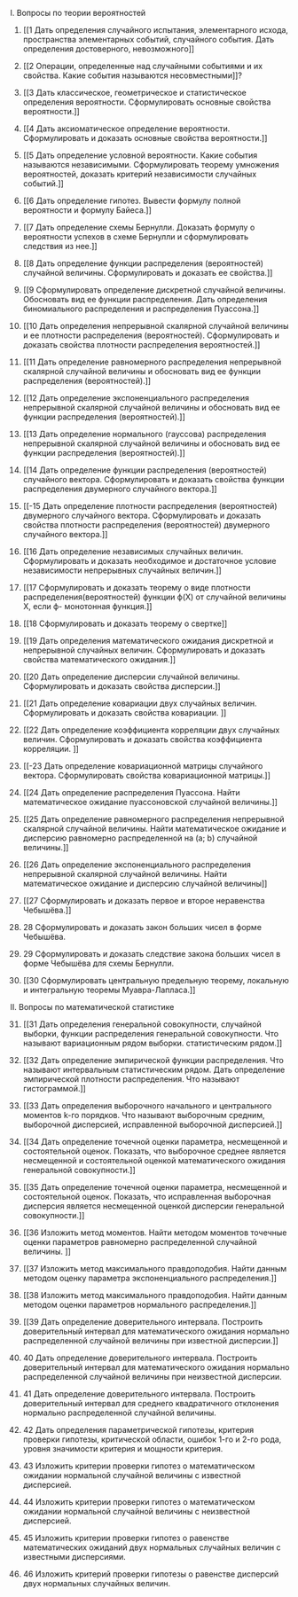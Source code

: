 I. Вопросы по теории вероятностей

1. [[1 Дать определения случайного испытания, элементарного исхода, пространства элементарных событий, случайного события. Дать определения достоверного, невозможного]]

2. [[2 Операции, определенные над случайными событиями и их свойства. Какие события называются несовместными]]?

3. [[3 Дать классическое, геометрическое и статистическое определения вероятности. Сформулировать основные свойства вероятности.]]

4. [[4 Дать аксиоматическое определение вероятности. Сформулировать и доказать основные свойства вероятности.]]

5. [[5 Дать определение условной вероятности. Какие события называются независимыми. Сформулировать теорему умножения вероятностей, доказать критерий независимости случайных событий.]]

6. [[6 Дать определение гипотез. Вывести формулу полной вероятности и формулу Байеса.]]

7. [[7 Дать определение схемы Бернулли. Доказать формулу о вероятности успехов в схеме Бернулли и сформулировать следствия из нее.]]

8. [[8 Дать определение функции распределения (вероятностей) случайной величины. Сформулировать и доказать ее свойства.]]

9. [[9 Сформулировать определение дискретной случайной величины. Обосновать вид ее функции распределения. Дать определения биномиального распределения и распределения Пуассона.]]

10. [[10 Дать определения непрерывной скалярной случайной величины и ее плотности распределения (вероятностей). Сформулировать и доказать свойства плотности распределения вероятностей.]]

11. [[11 Дать определение равномерного распределения непрерывной скалярной случайной величины и обосновать вид ее функции распределения (вероятностей).]]

12. [[12 Дать определение экспоненциального распределения непрерывной скалярной случайной величины и обосновать вид ее функции распределения (вероятностей).]]

13. [[13 Дать определение нормального (гауссова) распределения непрерывной скалярной случайной величины и обосновать вид ее функции распределения (вероятностей).]]

14. [[14 Дать определение функции распределения (вероятностей) случайного вектора. Сформулировать и доказать свойства функции распределения двумерного случайного вектора.]]

15. [[-15 Дать определение плотности распределения (вероятностей) двумерного случайного вектора. Сформулировать и доказать свойства плотности распределения (вероятностей) двумерного случайного вектора.]]

16. [[16 Дать определение независимых случайных величин. Сформулировать и доказать необходимое и достаточное условие независимости непрерывных случайных величин.]]

17. [[17 Сформулировать и доказать теорему о виде плотности распределения(вероятностей) функции ф(Х) от случайной величины Х, если ф- монотонная функция.]]

18. [[18 Сформулировать и доказать теорему о свертке]]

19. [[19 Дать определения математического ожидания дискретной и непрерывной случайных величин. Сформулировать и доказать свойства математического ожидания.]]

20. [[20 Дать определение дисперсии случайной величины. Сформулировать и доказать свойства дисперсии.]]

21. [[21 Дать определение ковариации двух случайных величин. Сформулировать и доказать свойства ковариации. ]]

22. [[22 Дать определение коэффициента корреляции двух случайных величин. Сформулировать и доказать свойства коэффициента корреляции. ]]

23. [[-23 Дать определение ковариационной матрицы случайного вектора. Сформулировать свойства ковариационной матрицы.]]

24. [[24 Дать определение распределения Пуассона. Найти математическое ожидание пуассоновской случайной величины.]]

25. [[25 Дать определение равномерного распределения непрерывной скалярной случайной величины. Найти математическое ожидание и дисперсию равномерно распределенной на (a; b) случайной величины.]]

26. [[26 Дать определение экспоненциального распределения непрерывной скалярной случайной величины. Найти математическое ожидание и дисперсию случайной величины]]

27. [[27 Сформулировать и доказать первое и второе неравенства Чебышёва.]]

28. 28 Сформулировать и доказать закон больших чисел в форме Чебышёва.

29. 29 Сформулировать и доказать следствие закона больших чисел в форме Чебышёва для схемы Бернулли.

30. [[30 Сформулировать центральную предельную теорему, локальную и интегральную теоремы Муавра-Лапласа.]]


II. Вопросы по математической статистике

31. [[31 Дать определения генеральной совокупности, случайной выборки, функции распределения генеральной совокупности. Что называют вариационным рядом выборки. статистическим рядом.]]

32. [[32 Дать определение эмпирической функции распределения. Что называют интервальным статистическим рядом. Дать определение эмпирической плотности распределения. Что называют гистограммой.]]

33. [[33 Дать определения выборочного начального и центрального моментов k-го порядков. Что называют выборочным средним, выборочной дисперсией, исправленной выборочной дисперсией.]]

34. [[34 Дать определение точечной оценки параметра, несмещенной и состоятельной оценок. Показать, что выборочное среднее является несмещенной и состоятельной оценкой математического ожидания генеральной совокупности.]]

35. [[35 Дать определение точечной оценки параметра, несмещенной и состоятельной оценок. Показать, что исправленная выборочная дисперсия является несмещенной оценкой дисперсии генеральной совокупности.]]

36. [[36 Изложить метод моментов. Найти методом моментов точечные оценки параметров равномерно распределенной случайной величины. ]]

37. [[37 Изложить метод максимального правдоподобия. Найти данным методом оценку параметра экспоненциального распределения.]]

38. [[38 Изложить метод максимального правдоподобия. Найти данным методом оценки параметров нормального распределения.]]
    
39. [[39 Дать определение доверительного интервала. Построить доверительный интервал для математического ожидания нормально распределенной случайной величины при известной дисперсии.]]
    
40. 40 Дать определение доверительного интервала. Построить доверительный интервал для математического ожидания нормально распределенной случайной величины при неизвестной дисперсии.

41. 41 Дать определение доверительного интервала. Построить доверительный интервал для среднего квадратичного отклонения нормально распределенной случайной величины.

42. 42 Дать определения параметрической гипотезы, критерия проверки гипотезы, критической области, ошибок 1-го и 2-го рода, уровня значимости критерия и мощности критерия.

43. 43 Изложить критерии проверки гипотез о математическом ожидании нормальной случайной величины с известной дисперсией.

44. 44 Изложить критерии проверки гипотез о математическом ожидании нормальной случайной величины с неизвестной дисперсией. 
    
45. 45 Изложить критерии проверки гипотез о равенстве математических ожиданий двух нормальных случайных величин с известными дисперсиями.

46. 46 Изложить критерий проверки гипотезы о равенстве дисперсий двух нормальных случайных величин.